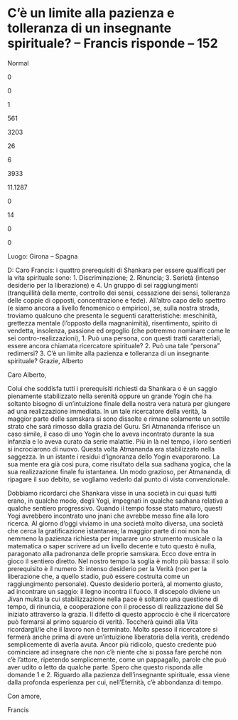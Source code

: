 # C’è un limite alla pazienza e tolleranza di un insegnante spirituale? – Francis risponde – 152
















 





Normal


0


0


1


561


3203


26


6


3933


11.1287

















0






14


0


0







 



  




Luogo: Girona &ndash; Spagna






























D: Caro Francis: i quattro prerequisiti di Shankara per essere qualificati per la vita spirituale sono: 1. Discriminazione; 2. Rinuncia; 3. Seriet&agrave; (intenso desiderio per la liberazione) e 4. Un gruppo di sei raggiungimenti (tranquillit&agrave; della mente, controllo dei sensi, cessazione dei sensi, tolleranza delle coppie di opposti, concentrazione e fede). All&rsquo;altro capo dello spettro (e siamo ancora a livello fenomenico o empirico), se, sulla nostra strada, troviamo qualcuno che presenta le seguenti caratteristiche: meschinit&agrave;, grettezza mentale (l&rsquo;opposto della magnanimit&agrave;), risentimento, spirito di vendetta, insolenza, passione ed orgoglio (che potremmo nominare come le sei contro-realizzazioni), 1. Pu&ograve; una persona, con questi tratti caratteriali, essere ancora chiamata ricercatore spirituale? 2. Pu&ograve; una tale &ldquo;persona&rdquo; redimersi? 3. C&rsquo;&egrave; un limite alla pazienza e tolleranza di un insegnante spirituale? Grazie, Alberto










 



Caro Alberto,









Colui che soddisfa tutti i prerequisiti richiesti da Shankara o &egrave; un saggio pienamente stabilizzato nella serenit&agrave; oppure un grande Yogin che ha soltanto bisogno di un&rsquo;intuizione finale della nostra vera natura per giungere ad una realizzazione immediata. In un tale ricercatore della verit&agrave;, la maggior parte delle samskara si sono dissolte e rimane solamente un sottile strato che sar&agrave; rimosso dalla grazia del Guru. Sri Atmananda riferisce un caso simile, il caso di uno Yogin che lo aveva incontrato durante la sua infanzia e lo aveva curato da serie malattie. Pi&ugrave; in l&agrave; nel tempo, i loro sentieri si incrociarono di nuovo. Questa volta Atmananda era stabilizzato nella saggezza. In un istante i residui d&rsquo;ignoranza dello Yogin evaporarono. La sua mente era gi&agrave; cos&igrave; pura, come risultato della sua sadhana yogica, che la sua realizzazione finale fu istantanea. Un modo grazioso, per Atmananda, di ripagare il suo debito, se vogliamo vederlo dal punto di vista convenzionale.









Dobbiamo ricordarci che Shankara visse in una societ&agrave; in cui quasi tutti erano, in qualche modo, degli Yogi, impegnati in qualche sadhana relativa a qualche sentiero progressivo. Quando il tempo fosse stato maturo, questi Yogi avrebbero incontrato uno jnani che avrebbe messo fine alla loro ricerca. Al giorno d&rsquo;oggi viviamo in una societ&agrave; molto diversa, una societ&agrave; che cerca la gratificazione istantanea; la maggior parte di noi non ha nemmeno la pazienza richiesta per imparare uno strumento musicale o la matematica o saper scrivere ad un livello decente e tuto questo &egrave; nulla, paragonato alla padronanza delle proprie samskara. Ecco dove entra in gioco il sentiero diretto. Nel nostro tempo la soglia &egrave; molto pi&ugrave; bassa: il solo prerequisito &egrave; il numero 3: intenso desiderio per la Verit&agrave; (non per la liberazione che, a quello stadio, pu&ograve; essere costruita come un raggiungimento personale). Questo desiderio porter&agrave;, al momento giusto, ad incontrare un saggio: il legno incontra il fuoco. Il discepolo diviene un Jivan mukta la cui stabilizzazione nella pace &egrave; soltanto una questione di tempo, di rinuncia, e cooperazione con il processo di realizzazione del S&egrave; iniziato attraverso la grazia. Il difetto di questo approccio &egrave; che il ricercatore pu&ograve; fermarsi al primo squarcio di verit&agrave;. Toccher&agrave; quindi alla Vita ricordargli/le che il lavoro non &egrave; terminato. Molto spesso il ricercatore si fermer&agrave; anche prima di avere un&rsquo;intuizione liberatoria della verit&agrave;, credendo semplicemente di averla avuta. Ancor pi&ugrave; ridicolo, questo credente pu&ograve; cominciare ad insegnare che non c&rsquo;&egrave; niente che si possa fare perch&eacute; non c&rsquo;&egrave; l&rsquo;attore, ripetendo semplicemente, come un pappagallo, parole che pu&ograve; aver udito o letto da qualche parte. Spero che questo risponda alle domande 1 e 2. Riguardo alla pazienza dell&rsquo;insegnante spirituale, essa viene dalla profonda esperienza per cui, nell&rsquo;Eternit&agrave;, c&rsquo;&egrave; abbondanza di tempo.





Con amore,









Francis


















